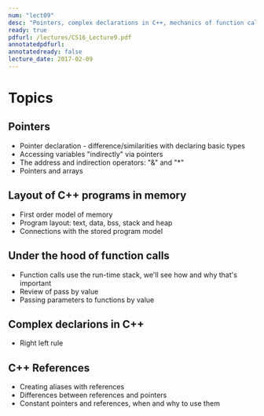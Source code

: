 ```yaml
---
num: "lect09"
desc: "Pointers, complex declarations in C++, mechanics of function calls (stack), passing parameters to functions by value and address"
ready: true
pdfurl: /lectures/CS16_Lecture9.pdf
annotatedpdfurl: 
annotatedready: false
lecture_date: 2017-02-09 
---
```


# Topics

## Pointers
* Pointer declaration - difference/similarities with declaring basic types
* Accessing variables "indirectly" via pointers
* The address and indirection operators: "&" and "*"
* Pointers and arrays

## Layout of C++ programs in memory
* First order model of memory
* Program layout: text, data, bss, stack and heap
* Connections with the stored program model

## Under the hood of function calls
* Function calls use the run-time stack, we'll see how and why that's important
* Review of pass by value
* Passing parameters to functions by value 

## Complex declarions in C++
* Right left rule

## C++ References
* Creating aliases with references
* Differences between references and pointers
* Constant pointers and references, when and why to use them
